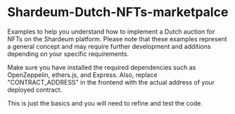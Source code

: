 # Shardeum-Dutch-NFTs-marketpalce
Examples to help you understand how to implement a Dutch auction for NFTs on the Shardeum platform. 
Please note that these examples represent a general concept and may require further development and 
additions depending on your specific requirements.

Make sure you have installed the required dependencies such as OpenZeppelin, ethers.js, and Express. 
Also, replace "CONTRACT_ADDRESS" in the frontend with the actual address of your deployed contract.

This is just the basics and you will need to refine and test the code.
